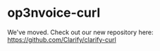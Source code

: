 op3nvoice-curl
==============

We've moved. Check out our new repository here: https://github.com/Clarify/clarify-curl
